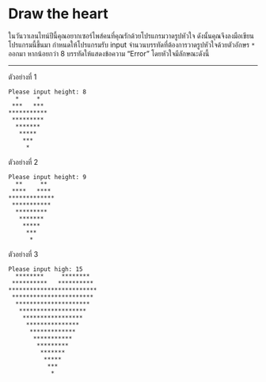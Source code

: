 # Draw the heart
ในวันวาเลนไทน์ปีนี้คุณอยากเซอร์ไพส์คนที่คุณรักด้วยโปรแกรมวาดรูปหัวใจ ดังนั้นคุณจึงลงมือเขียนโปรแกรมนี้ขึ้นมา กำหนดให้โปรแกรมรับ input จำนวนบรรทัดที่ต้องการวาดรูปหัวใจด้วยตัวอักษร `*` ออกมา หากน้อยกว่า 8 บรรทัดให้แสดงข้อความ “Error” โดยหัวใจมีลักษณะดังนี้

---
ตัวอย่างที่ 1
```
Please input height: 8
  *     *
 ***   ***
***********
 *********
  *******
   *****
    ***
     *
```
ตัวอย่างที่ 2
```
Please input height: 9
  **     **
 ****   ****
*************
 ***********
  *********
   *******
    *****
     ***
      *
```

ตัวอย่างที่ 3

```
Please input high: 15
  ********     ********
 **********   **********
*************************
 ***********************
  *********************
   *******************
    *****************
     ***************
      *************
       ***********
        *********
         *******
          *****
           ***
            *
```
